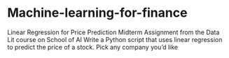 # Machine-learning-for-finance
Linear Regression for Price Prediction
Midterm Assignment from the Data Lit course on School of AI
Write a Python script that uses linear regression to predict the price of a stock. Pick any company you’d like
